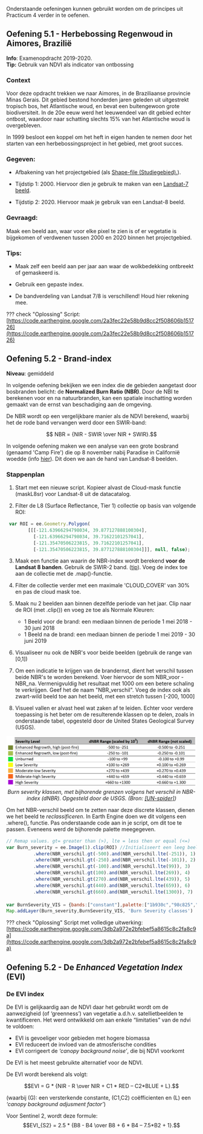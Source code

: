 Onderstaande oefeningen kunnen gebruikt worden om de principes uit Practicum 4 verder in te oefenen.

## Oefening 5.1 - Herbebossing Regenwoud in Aimores, Brazilië

**Info**: Examenopdracht 2019-2020.  
**Tip:** Gebruik van NDVI als indicator van ontbossing

### Context
Voor deze opdracht trekken we naar Aimores, in de Braziliaanse provincie Minas Gerais. Dit gebied bestond honderden jaren geleden uit uitgestrekt tropisch bos, het Atlantische woud, en bevat een buitengewoon grote biodiversiteit. In de 20e eeuw werd het leeuwendeel van dit gebied echter ontbost, waardoor naar schatting slechts 15% van het Atlantische woud is overgebleven.  

In 1999 besloot een koppel om het heft in eigen handen te nemen door het starten van een herbebossingsproject in het gebied, met groot succes.

### Gegeven:
- Afbakening van het projectgebied (als <a href="Aimores_shape.zip" download>Shape-file (Studiegebied).</a>).  

- Tijdstip 1: 2000. Hiervoor dien je gebruik te maken van een [Landsat-7 beeld](https://developers.google.com/earth-engine/datasets/catalog/landsat-7).

- Tijdstip 2: 2020. Hiervoor maak je gebruik van een Landsat-8 beeld.

### Gevraagd:

Maak een beeld aan, waar voor elke pixel te zien is of er vegetatie is bijgekomen of verdwenen tussen 2000 en 2020 binnen het projectgebied.

### Tips:

- Maak zelf een beeld aan per jaar aan waar de wolkbedekking ontbreekt of gemaskeerd is.

- Gebruik een gepaste index.

- De bandverdeling van Landsat 7/8 is verschillend! Houd hier rekening mee.


??? check "Oplossing"
    Script: [https://code.earthengine.google.com/2a3fec22e58b9d8cc2f508606b151726](https://code.earthengine.google.com/2a3fec22e58b9d8cc2f508606b151726)





## Oefening 5.2 - Brand-index

**Niveau**: gemiddeld

In volgende oefening bekijken we een index die de gebieden aangetast door bosbranden belicht: de **Normalized Burn Ratio (NBR)**. Door de NBI te berekenen voor en na natuurbranden, kan een spatiale inschatting worden gemaakt van de ernst van beschadiging aan de omgeving.

De NBR wordt op een vergelijkbare manier als de NDVI berekend, waarbij het de rode band vervangen werd door een SWIR-band:

$$ NBR = {NIR - SWIR \over NIR + SWIR}.$$

In volgende oefening maken we een analyse van een grote bosbrand (genaamd 'Camp Fire') die op 8 november nabij Paradise in Californië woedde (info [hier](https://news.berkeley.edu/2018/11/15/new-satellite-view-of-camp-fire-as-it-burned-through-paradise/)). Dit doen we aan de hand van Landsat-8 beelden.

### Stappenplan

1. Start met een nieuwe script. Kopieer alvast de Cloud-mask functie (maskL8sr) voor Landsat-8 uit de datacatalog.

2. Filter de L8 (Surface Reflectance, Tier 1) collectie op basis van volgende ROI:
```javascript
 var ROI = ee.Geometry.Polygon(
        [[[-121.63966294798034, 39.877127888100304],
          [-121.63966294798034, 39.71622101257041],
          [-121.35470506223815, 39.71622101257041],
          [-121.35470506223815, 39.877127888100304]]], null, false);
```

3. Maak een functie aan waarin de NBR-index wordt berekend **voor de Landsat 8 banden**. Gebruik de SWIR-2 band. ([tip](https://landsat.gsfc.nasa.gov/sites/landsat/files/2013/01/BandpassesL7vL8_Jul20131.jpg)). Voeg de index toe aan de collectie met de .map()-functie.

4. Filter de collectie verder met een maximale 'CLOUD_COVER' van 30% en pas de cloud mask toe.

5. Maak nu 2 beelden aan binnen dezelfde periode van het jaar. Clip naar de ROI (met .clip()) en voeg ze toe als Normale Kleuren:

    - 1 Beeld voor de brand: een mediaan binnen de periode 1 mei 2018 - 30 juni 2018
    - 1 Beeld na de brand: een mediaan binnen de periode 1 mei 2019 - 30 juni 2019

6. Visualiseer nu ook de NBR's voor beide beelden (gebruik de range van [0,1])

7. Om een indicatie te krijgen van de brandernst, dient het verschil tussen beide NBR's te worden berekend. Voer hiervoor de som NBR_voor - NBR_na. Vermenigvuldig het resultaat met 1000 om een betere schaling te verkrijgen. Geef het de naam "NBR_verschil". Voeg de index ook als zwart-wild beeld toe aan het beeld, met een stretch tussen [-200, 1000]

8. Visueel vallen er alvast heel wat zaken af te leiden. Echter voor verdere toepassing is het beter om de resulterende klassen op te delen, zoals in onderstaande tabel, opgesteld door de United States Geological Survey (USGS). 

<p align="center">
  <img src="Images/BurnSeverityTable.png">  <br>
  <em> Burn severity klassen, met bijhorende grenzen volgens het verschil in NBR-index (dNBR). Opgesteld door de USGS. (Bron: <a href="https://un-spider.org/advisory-support/recommended-practices/recommended-practice-burn-severity/burn-severity-earth-engine">[UN-spider]</a>) </em>
</p> 

Om het NBR-verschil beeld om te zetten naar deze discrete klassen, dienen we het beeld te *reclassificeren*. In Earth Engine doen we dit volgens een .where(), functie. Pas onderstaande code aan in je script, om dit toe te passen. Eveneens werd de bijhorende palette meegegeven.

```javascript
// Remap values. gt= greater than (>), lte = less then or equal (<=)
var Burn_severity = ee.Image(1).clip(ROI) //Initialiseert een leeg beeld
          .where(NBR_verschil.gt(-500).and(NBR_verschil.lte(-251)), 1)
          .where(NBR_verschil.gt(-250).and(NBR_verschil.lte(-101)), 2)
          .where(NBR_verschil.gt(-100).and(NBR_verschil.lte(99)), 3)
          .where(NBR_verschil.gt(100).and(NBR_verschil.lte(269)), 4)
          .where(NBR_verschil.gt(270).and(NBR_verschil.lte(439)), 5)
          .where(NBR_verschil.gt(440).and(NBR_verschil.lte(659)), 6)
          .where(NBR_verschil.gt(660).and(NBR_verschil.lte(1300)), 7)

var BurnSeverity_VIS = {bands:["constant"],palette:["1b930c","98c825","00ff37","fff708","ffb716","ff7310","c20665"]}
Map.addLayer(Burn_severity,BurnSeverity_VIS, 'Burn Severity classes')
```

??? check "Oplossing"
    Script met volledige uitwerking: [https://code.earthengine.google.com/3db2a972e2bfebef5a8615c8c2fa8c9a](https://code.earthengine.google.com/3db2a972e2bfebef5a8615c8c2fa8c9a)



## Oefening 5.2 - De *Enhanced Vegetation Index* (EVI) 

### De EVI index
De EVI is gelijkaardig aan de NDVI daar het gebruikt wordt om de aanwezigheid (of ‘greenness’) van vegetatie a.d.h.v. satellietbeelden te kwantificeren. Het werd ontwikkeld om aan enkele “limitaties” van de ndvi te voldoen:  

 * EVI is gevoeliger voor gebieden met hogere biomassa
 * EVI reduceert de invloed van de atmosferische condities
 * EVI corrigeert de *‘canopy background noise’*, die bij NDVI voorkomt
    
De EVI is het meest gebruikte alternatief voor de NDVI.

De EVI wordt berekend als volgt:
    
$$EVI = G * {NIR - R \over NIR + C1 * RED – C2*BLUE + L}.$$

(waarbij \(G\): een versterkende constante, \(C1,C2\) coëfficienten en \(L\) een *‘canopy background adjusment factor’*) 

Voor Sentinel 2, wordt deze formule:
$$EVI_{S2} = 2.5 * {B8 - B4 \over B8 + 6 * B4 – 7.5*B2 + 1}.$$



